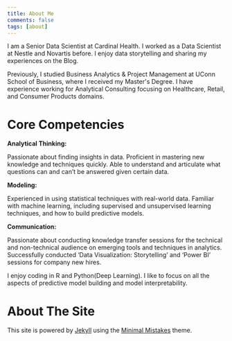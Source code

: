 ```yaml
---
title: About Me
comments: false
tags: [about]
---
```


I am a Senior Data Scientist at Cardinal Health. I worked as a Data Scientist at Nestle and Novartis before. I enjoy data storytelling and 
sharing my experiences on the Blog.

Previously, I studied Business Analytics & Project Management at UConn School of Business, where I received my Master's 
Degree. I have experience working for Analytical Consulting focusing on Healthcare, Retail, and
Consumer Products domains.

Core Competencies
=================

**Analytical Thinking:**

Passionate about finding insights in data. Proficient in mastering new knowledge and techniques quickly. Able to understand and articulate what questions can and can’t be answered given certain data.

**Modeling:**

Experienced in using statistical techniques with real-world data. Familiar with machine learning, including supervised and unsupervised learning techniques, and how to build predictive models.

**Communication:**

Passionate about conducting knowledge transfer sessions for the technical and non-technical audience on emerging tools and techniques in analytics. Successfully conducted ‘Data Visualization: Storytelling’ and ‘Power BI’ sessions for company new hires.

I enjoy coding in R and Python(Deep Learning). I like to focus on all the aspects of predictive model building and model interpretability.


About The Site
=========
This site is powered by [Jekyll](http://jekyllrb.com/) using the [Minimal Mistakes](http://mademistakes.com/minimal-mistakes/) theme.
